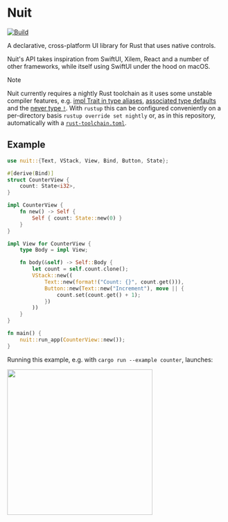 # Nuit

[![Build](https://github.com/fwcd/nuit/actions/workflows/build.yml/badge.svg)](https://github.com/fwcd/nuit/actions/workflows/build.yml)

A declarative, cross-platform UI library for Rust that uses native controls.

Nuit's API takes inspiration from SwiftUI, Xilem, React and a number of other frameworks, while itself using SwiftUI under the hood on macOS.

> [!NOTE]
> Nuit currently requires a nightly Rust toolchain as it uses some unstable compiler features, e.g. [impl Trait in type aliases](https://github.com/rust-lang/rust/issues/63063), [associated type defaults](https://github.com/rust-lang/rust/issues/29661) and the [never type `!`](https://github.com/rust-lang/rust/issues/35121). With `rustup` this can be configured conveniently on a per-directory basis `rustup override set nightly` or, as in this repository, automatically with a [`rust-toolchain.toml`](rust-toolchain.toml).

## Example

```rust
use nuit::{Text, VStack, View, Bind, Button, State};

#[derive(Bind)]
struct CounterView {
    count: State<i32>,
}

impl CounterView {
    fn new() -> Self {
        Self { count: State::new(0) }
    }
}

impl View for CounterView {
    type Body = impl View;

    fn body(&self) -> Self::Body {
        let count = self.count.clone();
        VStack::new((
            Text::new(format!("Count: {}", count.get())),
            Button::new(Text::new("Increment"), move || {
                count.set(count.get() + 1);
            })
        ))
    }
}

fn main() {
    nuit::run_app(CounterView::new());
}
```

Running this example, e.g. with `cargo run --example counter`, launches:

<img src="screenshots/counter.png" width="335">

